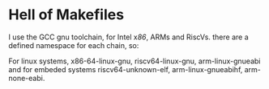 # Hell of Makefiles

I use the GCC gnu toolchain, for Intel x*86*, ARMs and RiscVs.
there are a defined namespace for each chain, so:

For linux systems, x86-64-linux-gnu, riscv64-linux-gnu, arm-linux-gnueabi and for embeded systems riscv64-unknown-elf, arm-linux-gnueabihf, arm-none-eabi.


  
